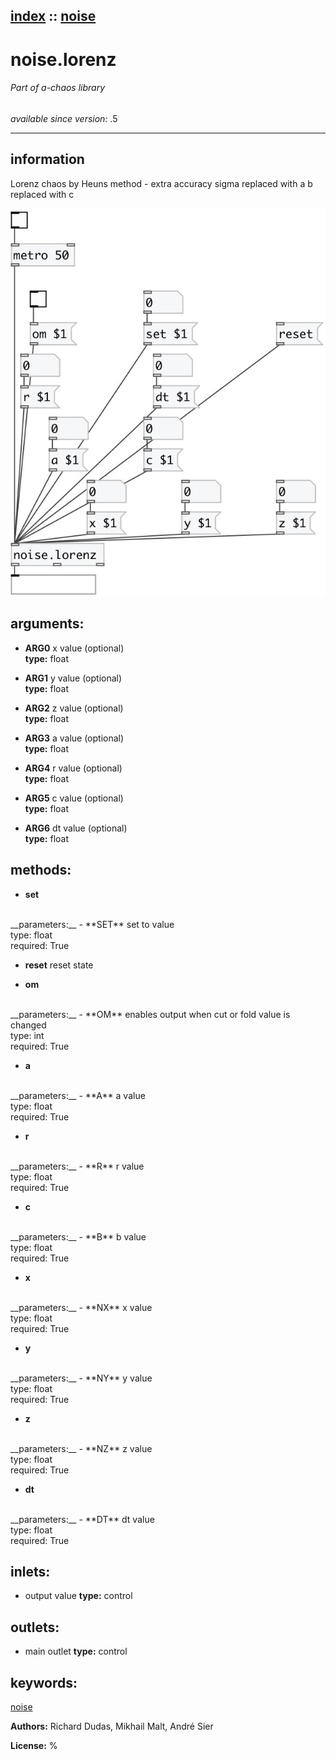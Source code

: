 [index](index.html) :: [noise](category_noise.html)
---

# noise.lorenz

###### Part of a-chaos library

*available since version:* .5

---


## information
Lorenz chaos by Heuns method - extra accuracy
sigma replaced with a
b replaced with c



[![example](../examples/img/noise.lorenz.jpg)](../examples/pd/noise.lorenz.pd)



## arguments:

* **ARG0**
x value (optional)<br>
__type:__ float<br>

* **ARG1**
y value (optional)<br>
__type:__ float<br>

* **ARG2**
z value (optional)<br>
__type:__ float<br>

* **ARG3**
a value (optional)<br>
__type:__ float<br>

* **ARG4**
r value (optional)<br>
__type:__ float<br>

* **ARG5**
c value (optional)<br>
__type:__ float<br>

* **ARG6**
dt value (optional)<br>
__type:__ float<br>



## methods:

* **set**
<br>
  __parameters:__
  - **SET** set to value<br>
    type: float <br>
    required: True <br>

* **reset**
reset state<br>

* **om**
<br>
  __parameters:__
  - **OM** enables output when cut or fold value is changed<br>
    type: int <br>
    required: True <br>

* **a**
<br>
  __parameters:__
  - **A** a value<br>
    type: float <br>
    required: True <br>

* **r**
<br>
  __parameters:__
  - **R** r value<br>
    type: float <br>
    required: True <br>

* **c**
<br>
  __parameters:__
  - **B** b value<br>
    type: float <br>
    required: True <br>

* **x**
<br>
  __parameters:__
  - **NX** x value<br>
    type: float <br>
    required: True <br>

* **y**
<br>
  __parameters:__
  - **NY** y value<br>
    type: float <br>
    required: True <br>

* **z**
<br>
  __parameters:__
  - **NZ** z value<br>
    type: float <br>
    required: True <br>

* **dt**
<br>
  __parameters:__
  - **DT** dt value<br>
    type: float <br>
    required: True <br>






## inlets:

* output value 
__type:__ control<br>



## outlets:

* main outlet
__type:__ control<br>



## keywords:

[noise](keywords/noise.html)






**Authors:** Richard Dudas, Mikhail Malt, André Sier




**License:** %





